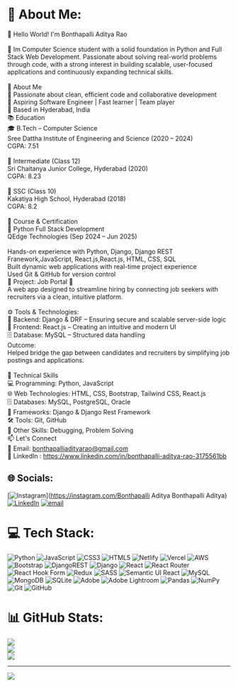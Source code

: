 # 💫 About Me:
👋 Hello World! I'm Bonthapalli Aditya Rao<br><br>🎯 Im Computer Science student with a solid foundation in Python and Full Stack Web Development. Passionate about solving real-world problems through code, with a strong interest in building scalable, user-focused applications and continuously expanding technical skills.<br><br>🧠 About Me<br>🚀 Passionate about clean, efficient code and collaborative development<br>🤖 Aspiring Software Engineer | Fast learner | Team player<br>📍 Based in Hyderabad, India<br>📚 Education<br>🎓 B.Tech – Computer Science<br>Sree Dattha Institute of Engineering and Science (2020 – 2024)<br>CGPA: 7.51<br><br>🏫 Intermediate (Class 12)<br>Sri Chaitanya Junior College, Hyderabad (2020)<br>CGPA: 8.23<br><br>🏫 SSC (Class 10)<br>Kakatiya High School, Hyderabad (2018)<br>CGPA: 8.2<br><br>💼 Course & Certification<br>📘 Python Full Stack Development<br>QEdge Technologies (Sep 2024 – Jun 2025)<br><br>Hands-on experience with Python, Django, Django REST Franework,JavaScript, React.js,React.js, HTML, CSS, SQL<br>Built dynamic web applications with real-time project experience<br>Used Git & GitHub for version control<br>🔨 Project: Job Portal 🚀<br>A web app designed to streamline hiring by connecting job seekers with recruiters via a clean, intuitive platform.<br><br>⚙ Tools & Technologies:<br>🐍 Backend: Django & DRF – Ensuring secure and scalable server-side logic<br>🎨 Frontend: React.js – Creating an intuitive and modern UI<br>🗄 Database: MySQL – Structured data handling<br>Outcome:<br>Helped bridge the gap between candidates and recruiters by simplifying job postings and applications.<br><br>🧰 Technical Skills<br>💻 Programming: Python, JavaScript<br>🌐 Web Technologies: HTML, CSS, Bootstrap, Tailwind CSS, React.js<br>🗄 Databases: MySQL, PostgreSQL, Oracle<br>🔧 Frameworks: Django & Django Rest Framework<br>🛠 Tools: Git, GitHub<br>🧠 Other Skills: Debugging, Problem Solving<br>📫 Let's Connect<br>📧 Email: bonthapalliadityarao@gmail.com<br>🔗 LinkedIn : https://www.linkedin.com/in/bonthapalli-aditya-rao-3175561bb


## 🌐 Socials:
[![Instagram](https://img.shields.io/badge/Instagram-%23E4405F.svg?logo=Instagram&logoColor=white)](https://instagram.com/Bonthapalli Aditya Bonthapalli Aditya) [![LinkedIn](https://img.shields.io/badge/LinkedIn-%230077B5.svg?logo=linkedin&logoColor=white)](https://linkedin.com/in/https://www.linkedin.com/in/bonthapalli-aditya-rao-3175561bb/) [![email](https://img.shields.io/badge/Email-D14836?logo=gmail&logoColor=white)](mailto:bonthapalliadityarao@gmail.com) 

# 💻 Tech Stack:
![Python](https://img.shields.io/badge/python-3670A0?style=for-the-badge&logo=python&logoColor=ffdd54) ![JavaScript](https://img.shields.io/badge/javascript-%23323330.svg?style=for-the-badge&logo=javascript&logoColor=%23F7DF1E) ![CSS3](https://img.shields.io/badge/css3-%231572B6.svg?style=for-the-badge&logo=css3&logoColor=white) ![HTML5](https://img.shields.io/badge/html5-%23E34F26.svg?style=for-the-badge&logo=html5&logoColor=white) ![Netlify](https://img.shields.io/badge/netlify-%23000000.svg?style=for-the-badge&logo=netlify&logoColor=#00C7B7) ![Vercel](https://img.shields.io/badge/vercel-%23000000.svg?style=for-the-badge&logo=vercel&logoColor=white) ![AWS](https://img.shields.io/badge/AWS-%23FF9900.svg?style=for-the-badge&logo=amazon-aws&logoColor=white) ![Bootstrap](https://img.shields.io/badge/bootstrap-%238511FA.svg?style=for-the-badge&logo=bootstrap&logoColor=white) ![DjangoREST](https://img.shields.io/badge/DJANGO-REST-ff1709?style=for-the-badge&logo=django&logoColor=white&color=ff1709&labelColor=gray) ![Django](https://img.shields.io/badge/django-%23092E20.svg?style=for-the-badge&logo=django&logoColor=white) ![React](https://img.shields.io/badge/react-%2320232a.svg?style=for-the-badge&logo=react&logoColor=%2361DAFB) ![React Router](https://img.shields.io/badge/React_Router-CA4245?style=for-the-badge&logo=react-router&logoColor=white) ![React Hook Form](https://img.shields.io/badge/React%20Hook%20Form-%23EC5990.svg?style=for-the-badge&logo=reacthookform&logoColor=white) ![Redux](https://img.shields.io/badge/redux-%23593d88.svg?style=for-the-badge&logo=redux&logoColor=white) ![SASS](https://img.shields.io/badge/SASS-hotpink.svg?style=for-the-badge&logo=SASS&logoColor=white) ![Semantic UI React](https://img.shields.io/badge/Semantic%20UI%20React-%2335BDB2.svg?style=for-the-badge&logo=SemanticUIReact&logoColor=white) ![MySQL](https://img.shields.io/badge/mysql-4479A1.svg?style=for-the-badge&logo=mysql&logoColor=white) ![MongoDB](https://img.shields.io/badge/MongoDB-%234ea94b.svg?style=for-the-badge&logo=mongodb&logoColor=white) ![SQLite](https://img.shields.io/badge/sqlite-%2307405e.svg?style=for-the-badge&logo=sqlite&logoColor=white) ![Adobe](https://img.shields.io/badge/adobe-%23FF0000.svg?style=for-the-badge&logo=adobe&logoColor=white) ![Adobe Lightroom](https://img.shields.io/badge/Adobe%20Lightroom-31A8FF.svg?style=for-the-badge&logo=Adobe%20Lightroom&logoColor=white) ![Pandas](https://img.shields.io/badge/pandas-%23150458.svg?style=for-the-badge&logo=pandas&logoColor=white) ![NumPy](https://img.shields.io/badge/numpy-%23013243.svg?style=for-the-badge&logo=numpy&logoColor=white) ![Git](https://img.shields.io/badge/git-%23F05033.svg?style=for-the-badge&logo=git&logoColor=white) ![GitHub](https://img.shields.io/badge/github-%23121011.svg?style=for-the-badge&logo=github&logoColor=white)
# 📊 GitHub Stats:
![](https://github-readme-stats.vercel.app/api?username=aditya26rao&theme=dark&hide_border=false&include_all_commits=false&count_private=false)<br/>
![](https://nirzak-streak-stats.vercel.app/?user=aditya26rao&theme=dark&hide_border=false)<br/>
![](https://github-readme-stats.vercel.app/api/top-langs/?username=aditya26rao&theme=dark&hide_border=false&include_all_commits=false&count_private=false&layout=compact)

---
[![](https://visitcount.itsvg.in/api?id=aditya26rao&icon=10&color=0)](https://visitcount.itsvg.in)

<!-- Proudly created with GPRM ( https://gprm.itsvg.in ) -->
